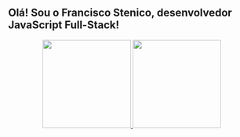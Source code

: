 ## Olá! Sou o Francisco Stenico, desenvolvedor JavaScript Full-Stack!

<div align="center">
  <a href="https://github.com/FranciscoStenico">
  <img height="180em" src="https://github-readme-stats.vercel.app/api?username=FranciscoStenico&show_icons=true&theme=tokyonight&include_all_commits=true&count_private=true"/>
  <img height="180em" src="https://github-readme-stats.vercel.app/api/top-langs/?username=FranciscoStenico&layout=compact&langs_count=7&theme=tokyonight"/>
</div>

